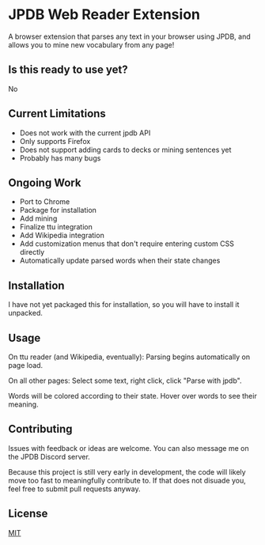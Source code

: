 # JPDB Web Reader Extension

A browser extension that parses any text in your browser using JPDB, and allows you to mine new vocabulary from any page!

## Is this ready to use yet?

No

## Current Limitations

* Does not work with the current jpdb API
* Only supports Firefox
* Does not support adding cards to decks or mining sentences yet
* Probably has many bugs

## Ongoing Work

* Port to Chrome
* Package for installation
* Add mining
* Finalize ttu integration
* Add Wikipedia integration
* Add customization menus that don't require entering custom CSS directly
* Automatically update parsed words when their state changes

## Installation

I have not yet packaged this for installation, so you will have to install it unpacked.

## Usage

On ttu reader (and Wikipedia, eventually): Parsing begins automatically on page load.

On all other pages: Select some text, right click, click "Parse with jpdb".

Words will be colored according to their state. Hover over words to see their meaning.

## Contributing

Issues with feedback or ideas are welcome. You can also message me on the JPDB Discord server.

Because this project is still very early in development, the code will likely move too fast to meaningfully contribute to.
If that does not disuade you, feel free to submit pull requests anyway.

## License

[MIT](https://choosealicense.com/licenses/mit/)

